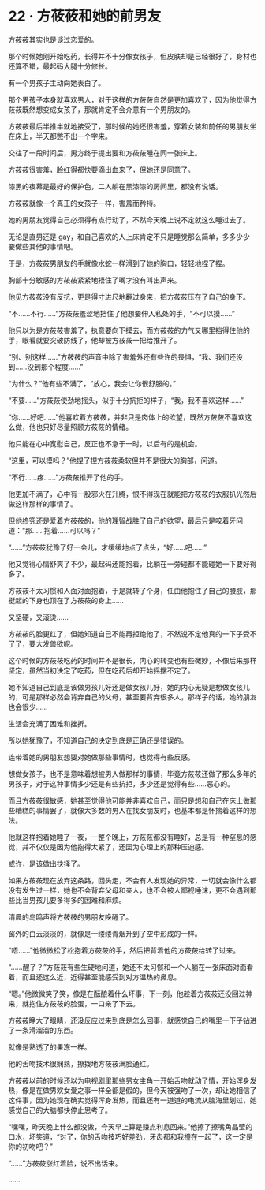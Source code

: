 # 22 · 方莜莜和她的前男友

方莜莜其实也是谈过恋爱的。

那个时候她刚开始吃药，长得并不十分像女孩子，但皮肤却是已经很好了，身材也还算不错，最起码大腿十分修长。

有一个男孩子主动向她表白了。

那个男孩子本身就喜欢男人，对于这样的方莜莜自然是更加喜欢了，因为他觉得方莜莜既然想变成女孩子，那就肯定不会介意有一个男朋友的。

方莜莜最后半推半就地接受了，那时候的她还很害羞，穿着女装和前任的男朋友坐在床上，半天都憋不出一个字来。

交往了一段时间后，男方终于提出要和方莜莜睡在同一张床上。

方莜莜很害羞，脸红得都快要滴出血来了，但她还是同意了。

漆黑的夜幕是最好的保护色，二人躺在黑漆漆的房间里，都没有说话。

方莜莜就像一个真正的女孩子一样，害羞而矜持。

她的男朋友觉得自己必须得有点行动了，不然今天晚上说不定就这么睡过去了。

无论是直男还是 gay，和自己喜欢的人上床肯定不只是睡觉那么简单，多多少少要做些其他的事情吧。

于是，方莜莜男朋友的手就像水蛇一样滑到了她的胸口，轻轻地捏了捏。

胸部十分敏感的方莜莜紧紧地捂住了嘴才没有叫出声来。

他见方莜莜没有反抗，更是得寸进尺地翻过身来，把方莜莜压在了自己的身下。

“不……不行……”方莜莜羞涩地挡住了他想要伸入私处的手，“不可以摸……”

他只以为是方莜莜害羞了，执意要向下摸去，而方莜莜的力气又哪里挡得住他的手，眼看就要突破防线了，他却被方莜莜一把给推开了。

“别、别这样……”方莜莜的声音中除了害羞外还有些许的畏惧，“我、我们还没到……没到那个程度……”

“为什么？”他有些不满了，“放心，我会让你很舒服的。”

“不要……”方莜莜使劲地摇头，似乎十分抗拒的样子，“我，我不喜欢这样……”

“你……好吧……”他喜欢着方莜莜，并非只是肉体上的欲望，既然方莜莜不喜欢这么做，他也只好尽量照顾方莜莜的情绪。

他只能在心中宽慰自己，反正也不急于一时，以后有的是机会。

“这里，可以摸吗？”他捏了捏方莜莜柔软但并不是很大的胸部，问道。

“不行……疼……”方莜莜推开了他的手。

他更加不满了，心中有一股邪火在升腾，恨不得现在就能把方莜莜的衣服扒光然后做这样那样的事情了。

但他终究还是爱着方莜莜的，他的理智战胜了自己的欲望，最后只是咬着牙问道：“那……抱着……可以吗？”

“……”方莜莜犹豫了好一会儿，才缓缓地点了点头，“好……吧……”

他又觉得心情舒爽了不少，最起码还能抱着，比躺在一旁碰都不能碰她一下要好得多了。

方莜莜不太习惯和人面对面抱着，于是就转了个身，任由他抱住了自己的腰肢，那挺起的下身也顶在了方莜莜的身上……

又坚硬，又滚烫……

方莜莜的脸更红了，但她知道自己不能再拒绝他了，不然说不定他真的一下子受不了了，要大发兽欲呢。

这个时候的方莜莜吃药的时间并不是很长，内心的转变也有些微妙，不像后来那样坚定，虽然当初决定了吃药，但在吃药后却开始摇摆不定了。

她不知道自己到底是该做男孩儿好还是做女孩儿好，她的内心无疑是想做女孩儿的，可是那样必然会背弃自己的父母，甚至要背弃很多人，那样子的话，她的朋友也会很少……

生活会充满了困难和挫折。

所以她犹豫了，不知道自己的决定到底是正确还是错误的。

连带着她的男朋友想要对她做那些事情时，也觉得有些反感。

想做女孩子，也不是意味着想被男人做那样的事情，毕竟方莜莜还做了那么多年的男孩子，对于这种事情多少还是有些抗拒，多少还是觉得有些……恶心的。

而且方莜莜很敏感，她甚至觉得他可能并非喜欢自己，而只是想和自己在床上做那些糟糕的事情罢了，就像大多数的男人在找女朋友时，也基本都是怀揣着这样的想法。

他就这样抱着她睡了一夜，一整个晚上，方莜莜都没有睡好，总是有一种窒息的感觉，并不仅仅是因为他抱得太紧了，还因为心理上的那种压迫感。

或许，是该做出抉择了。

如果方莜莜现在放弃这条路，回头走，不会有人发现她的异常，一切就会像什么都没有发生过一样，她也不会背弃父母和亲人，也不会被人鄙视唾沫，更不会遇到那些比当男孩儿要多得多的困难和麻烦。

清晨的鸟鸣声将方莜莜的男朋友唤醒了。

窗外的白云淡淡的，就像是一缕缕青烟升到了空中形成的一样。

“唔……”他微微松了松抱着方莜莜的手，然后把背着他的方莜莜给转了过来。

“……醒了？”方莜莜有些生硬地问道，她还不太习惯和一个人躺在一张床面对面看着，而且还这么近，近得甚至能感受到对方温热的鼻息。

“嗯。”他微微笑了笑，像是在酝酿着什么坏事，下一刻，他趁着方莜莜还没回过神来，就抱住方莜莜的脸蛋，一口亲了下去。

方莜莜睁大了眼睛，还没反应过来到底是怎么回事，就感觉自己的嘴里一下子钻进了一条滑溜溜的东西。

就像是熟透了的果冻一样。

他的舌吻技术很娴熟，撩拨地方莜莜满脸通红。

方莜莜以前的时候还以为电视剧里那些男女主角一开始舌吻就动了情，开始浑身发热，像是在做男欢女爱之事一样全都是假的，但今天被强吻了一次，却让她相信了这件事，因为她现在确实觉得浑身发热，而且还有一道道的电流从脑海里划过，她感觉自己的大脑都快停止思考了。

“嘿嘿，昨天晚上什么都没做，今天早上算是赚点利息回来。”他擦了擦嘴角晶莹的口水，坏笑道，“对了，你的舌吻技巧好差劲，牙齿都和我撞在一起了，这一定是你的初吻吧？”

“……”方莜莜涨红着脸，说不出话来。

……

